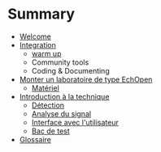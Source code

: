 # Summary

* [Welcome](README.md)
* [Integration](integration.md)
   * [warm up](warm_up.md)
   * Community tools
   * Coding & Documenting
* [Monter un laboratoire de type EchOpen](monter_un_laboratoire_de_type_echopen.md)
   * [Matériel](materiel.md)
* [Introduction à la technique](intro.md/readme.md)
   * [Détection](detection.md)
   * [Analyse du signal](signal_analysis.md)
   * [Interface avec l'utilisateur](user_interfacing.md)
   * [Bac de test](bac_test.md)
* [Glossaire](glossaire.md)

